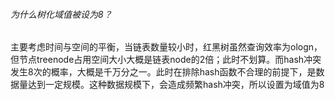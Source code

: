 ###### 为什么树化域值被设为8？

​		主要考虑时间与空间的平衡，当链表数量较小时，红黑树虽然查询效率为ologn，但节点treenode占用空间大小大概是链表node的2倍；此时不划算。而hash冲突发生8次的概率，大概是千万分之一。此时在排除hash函数不合理的前提下，是数据量达到一定规模。这种数据规模下，会造成频繁hash冲突，所以设置为域值为8